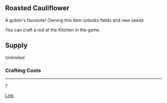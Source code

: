 ## Roasted Cauliflower

A goblin's favourite! Owning this item unlocks fields and new seeds

You can craft a rod at the Kitchen in the game.

## Supply

Unlimited

### Crafting Costs

---

?

[Link](https://docs.sunflower-land.com/crafting-guide)
